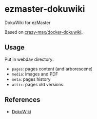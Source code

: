 # ezmaster-dokuwiki

DokuWiki for ezMaster

Based on
[crazy-max/docker-dokuwiki](https://github.com/crazy-max/docker-dokuwiki/blob/master/Dockerfile).

## Usage

Put in webdav directory:

- `pages`: pages content (and arborescene)
- `media`: images and PDF
- `meta`: pages history
- `attic`: pages old versions

## References

- [DokuWiki](https://www.dokuwiki.org/)
